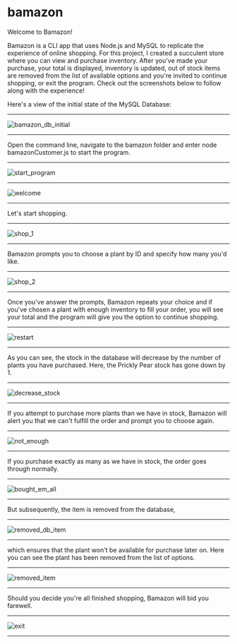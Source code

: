 # bamazon

Welcome to Bamazon!

Bamazon is a CLI app that uses Node.js and MySQL to replicate the experience of online shopping. For this project, I created a succulent store where you can view and purchase inventory. After you've made your purchase, your total is displayed, inventory is updated, out of stock items are removed from the list of available options and you're invited to continue shopping, or exit the program. Check out the screenshots below to follow along with the experience!

Here's a view of the initial state of the MySQL Database:
***
![bamazon_db_initial](./images/bamazon_db_initial.png)
***

Open the command line, navigate to the bamazon folder and enter  node bamazonCustomer.js  to start the program.
***
![start_program](./images/start_program.png)
***
![welcome](./images/welcome.png)
***

Let's start shopping.
***
![shop_1](./images/shop_1.png)
***

Bamazon prompts you to choose a plant by ID and specify how many you'd like.
***
![shop_2](./images/shop_2.png)
***

Once you've answer the prompts, Bamazon repeats your choice and if you've chosen a plant with enough inventory to fill your order, you will see your total and the program will give you the option to continue shopping.
***
![restart](./images/restart.png)
***

As you can see, the stock in the database will decrease by the number of plants you have purchased. Here, the Prickly Pear stock has gone down by 1.
***
![decrease_stock](./images/decrease_stock.png)
***

If you attempt to purchase more plants than we have in stock, Bamazon will alert you that we can't fulfill the order and prompt you to choose again.
***
![not_enough](./images/not_enough.png)
***

If you purchase exactly as many as we have in stock, the order goes through normally.
***
![bought_em_all](./images/bought_em_all.png)
***

But subsequently, the item is removed from the database,
***
![removed_db_item](./images/removed_db_item.png)
***
which ensures that the plant won't be available for purchase later on. Here you can see the plant has been removed from the list of options.
***
![removed_item](./images/removed_item.png)
***

Should you decide you're all finished shopping, Bamazon will bid you farewell.
***
![exit](./images/exit.png)
***




